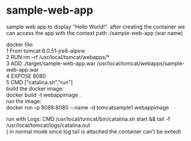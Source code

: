 # sample-web-app
sample web app to display "Hello World!".
after creating the container we can access the app with the context path :/sample-web-app (war name)

docker file:<br>
  1 From tomcat:8.0.51-jre8-alpine <br>
  2 RUN rm -rf /usr/local/tomcat/webapps/* <br>
  3 ADD ./target/sample-web-app.war /usr/local/tomcat/webapps/sample-web-app.war <br>
  4 EXPOSE 8080 <br>
  5 CMD ["catalina.sh","run"]
<br>
build the docker image:<br>
docker build -t webappimage .<br>
run the image:<br>
docker run -p 8088:8080 --name -d tomcatsample1 webappimage


run with Logs:
CMD /usr/local/tomcat/bin/catalina.sh start && tail -f /usr/local/tomcat/logs/catalina.out<br> ( in normal mode since log tail is attached the container can't be exited)
